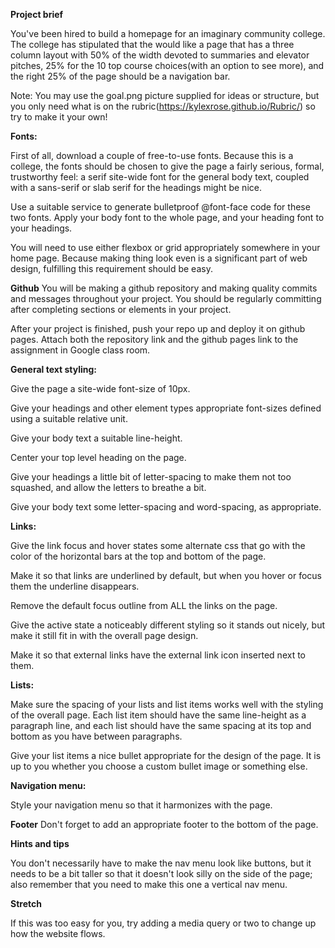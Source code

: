 **Project brief**

You've been hired to build a homepage for an imaginary community college. The college has stipulated that the would like a page that has a three column layout with 50% of the width devoted to summaries and elevator pitches, 25% for the 10 top course choices(with an option to see more), and the right 25% of the page should be a navigation bar.

Note: You may use the goal.png picture supplied for ideas or structure, but you only need what is on the rubric(https://kylexrose.github.io/Rubric/) so try to make it your own!

**Fonts:**

First of all, download a couple of free-to-use fonts. Because this is a college, the fonts should be chosen to give the page a fairly serious, formal, trustworthy feel: a serif site-wide font for the general body text, coupled with a sans-serif or slab serif for the headings might be nice.

Use a suitable service to generate bulletproof @font-face code for these two fonts.
Apply your body font to the whole page, and your heading font to your headings.

You will need to use either flexbox or grid appropriately somewhere in your home page. Because making thing look even is a significant part of web design, fulfilling this requirement should be easy. 

**Github**
You will be making a github repository and making quality commits and messages throughout your project. You should be regularly committing after completing sections or elements in your project.

After your project is finished, push your repo up and deploy it on github pages. Attach both the repository link and the github pages link to the assignment in Google class room. 


**General text styling:**

Give the page a site-wide font-size of 10px.

Give your headings and other element types appropriate font-sizes defined using a suitable relative unit.

Give your body text a suitable line-height.

Center your top level heading on the page.

Give your headings a little bit of letter-spacing to make them not too squashed, and allow the letters to breathe a bit.

Give your body text some letter-spacing and word-spacing, as appropriate.


**Links:**

Give the link focus and hover states some alternate css that go with the color of the horizontal bars at the top and bottom of the page.

Make it so that links are underlined by default, but when you hover or focus them the underline disappears.

Remove the default focus outline from ALL the links on the page.

Give the active state a noticeably different styling so it stands out nicely, but make it still fit in with the overall page design.

Make it so that external links have the external link icon inserted next to them.


**Lists:**

Make sure the spacing of your lists and list items works well with the styling of the overall page. Each list item should have the same line-height as a paragraph line, and each list should have the same spacing at its top and bottom as you have between paragraphs.

Give your list items a nice bullet appropriate for the design of the page. It is up to you whether you choose a custom bullet image or something else.


**Navigation menu:**

Style your navigation menu so that it harmonizes with the page.

**Footer**
Don't forget to add an appropriate footer to the bottom of the page.


**Hints and tips**

You don't necessarily have to make the nav menu look like buttons, but it needs to be a bit taller so that it doesn't look silly on the side of the page; also remember that you need to make this one a vertical nav menu.

**Stretch**

If this was too easy for you, try adding a media query or two to change up how the website flows. 
